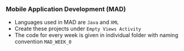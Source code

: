 ### Mobile Application Development (MAD)

- Languages used in MAD are `Java` and `XML`
- Create these projects under `Empty Views Activity`
- The code for every week is given in individual folder with naming convention `MAD_WEEK_0`
